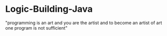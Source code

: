 # Logic-Building-Java
"programming is an art and you are the artist and to become an artist of art one program is not sufficient"
